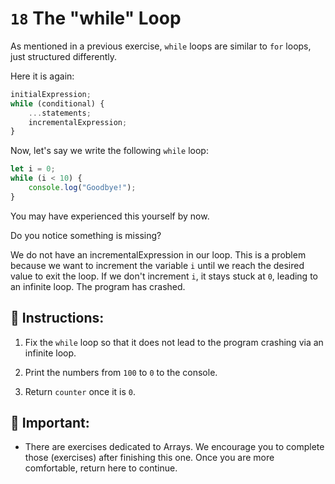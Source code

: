 # `18` The "while" Loop
As mentioned in a previous exercise, `while` loops are similar to `for` loops, just structured differently.

Here it is again:

```Javascript
initialExpression;
while (conditional) {
    ...statements;
    incrementalExpression;
}
```

Now, let's say we write the following `while` loop:

```Javascript
let i = 0;
while (i < 10) {
    console.log("Goodbye!");
}
```

You may have experienced this yourself by now.

Do you notice something is missing?

We do not have an incrementalExpression in our loop. This is a problem because we want to increment the variable `i` until we reach the desired value to exit the loop. If we don't increment `i`, it stays stuck at `0`, leading to an infinite loop. The program has crashed.

## 📝 Instructions:
1. Fix the `while` loop so that it does not lead to the program crashing via an infinite loop.

2. Print the numbers from `100` to `0` to the console.

3. Return `counter` once it is `0`.

## 🔎 Important:
- There are exercises dedicated to Arrays. We encourage you to complete those (exercises) after finishing this one. Once you are more comfortable, return here to continue.